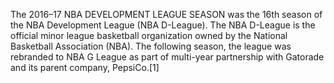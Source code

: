 The 2016–17 NBA DEVELOPMENT LEAGUE SEASON was the 16th season of the NBA Development League (NBA D-League). The NBA D-League is the official minor league basketball organization owned by the National Basketball Association (NBA). The following season, the league was rebranded to NBA G League as part of multi-year partnership with Gatorade and its parent company, PepsiCo.[1]
